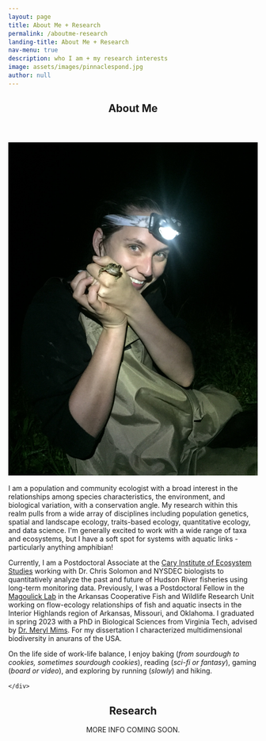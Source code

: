 ```yaml
---
layout: page
title: About Me + Research
permalink: /aboutme-research
landing-title: About Me + Research
nav-menu: true
description: who I am + my research interests
image: assets/images/pinnaclespond.jpg
author: null
---
```


<div id="main" class="alt">
<!-- One -->
<section id="aboutmeHeader">
	<div class="inner">
		<header class="major">
			<h2 id="aboutmeHeader">About Me</h2>
		</header>

<img src="assets/images/ChloeMoore_StreamTeam.JPG" alt="profile photo of me smiling and holding a frog" class="profile-photo">
			
<p>I am a population and community ecologist with a broad interest in the relationships among species characteristics, the environment, and biological variation, with a conservation angle. My research within this realm pulls from a wide array of disciplines including population genetics, spatial and landscape ecology, traits-based ecology, quantitative ecology, and data science. I'm generally excited to work with a wide range of taxa and ecosystems, but I have a soft spot for systems with aquatic links - particularly anything amphibian!</p>

<p>Currently, I am a Postdoctoral Associate at the <a href="https://www.caryinstitute.org/">Cary Institute of Ecosystem Studies</a> working with Dr. Chris Solomon and NYSDEC biologists to quantitatively analyze the past and future of Hudson River fisheries using long-term monitoring data. Previously, I was a Postdoctoral Fellow in the <a href="https://danmag.wixsite.com/business-services">Magoulick Lab</a> in the Arkansas Cooperative Fish and Wildlife Research Unit working on flow-ecology relationships of fish and aquatic insects in the Interior Highlands region of Arkansas, Missouri, and Oklahoma. I graduated in spring 2023 with a PhD in Biological Sciences from Virginia Tech, advised by <a href="https://www.mimslab.org/">Dr. Meryl Mims</a>. For my dissertation I characterized multidimensional biodiversity in anurans of the USA.</p>

<p>On the life side of work-life balance, I enjoy baking (<i>from sourdough to cookies, sometimes sourdough cookies</i>), reading (<i>sci-fi or fantasy</i>), gaming (<i>board or video</i>), and exploring by running (<i>slowly</i>) and hiking.</p>

	</div>
</section>
<!--<hr class="major" />-->

<!--RESEARCH-->
<section id="researchinfo">
	<div class="inner">
		<header class="major">
			<h2 id="researchinfo">Research</h2>
			<p>MORE INFO COMING SOON.</p>



